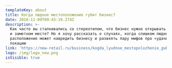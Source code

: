 ```yaml
---
templateKey: about
title: Когда людное местоположение губит бизнес?
date: 2018-11-09T09:43:19.274Z
description: >-
  Как часто вы сталкивались со стереотипом, что бизнес нужно открывать в людном
  и заметном месте? Но я хочу рассказать о случаях, когда слишком людное
  расположение может навредить бизнесу и развеять пару мифов про «удачную»
  локацию
link: 'https://new-retail.ru/business/kogda_lyudnoe_mestopolozhenie_gubit_biznes7338/'
logo: /img/logo_new.png
isVisible: true
---
```


